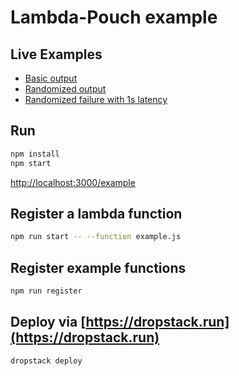 # Lambda-Pouch example

## Live Examples

* [Basic output](https://momnhgvw.services.dropstack.run/example)
* [Randomized output](https://momnhgvw.services.dropstack.run/randomize-example)
* [Randomized failure with 1s latency](https://momnhgvw.services.dropstack.run/failure-example)

## Run

```bash
npm install
npm start
```

[http://localhost:3000/example](http://localhost:3000/example)

## Register a lambda function

```bash
npm run start -- --function example.js
```

## Register example functions

```bash
npm run register
```

## Deploy via [https://dropstack.run](https://dropstack.run)

```
dropstack deploy
```